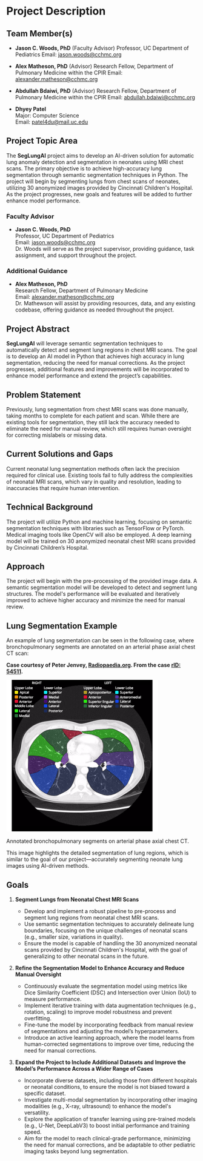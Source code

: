 # **Project Description**

## **Team Member(s)**
- **Jason C. Woods, PhD** (Faculty Advisor)
  Professor, UC Department of Pediatrics
  Email: [jason.woods@cchmc.org](mailto:jason.woods@cchmc.org)
  
- **Alex Matheson, PhD** (Advisor)
  Research Fellow, Department of Pulmonary Medicine within the CPIR
  Email: [alexander.matheson@cchmc.org](mailto:alexander.matheson@cchmc.org)
  
- **Abdullah Bdaiwi, PhD** (Advisor)
  Research Fellow, Department of Pulmonary Medicine within the CPIR
  Email: [abdullah.bdaiwi@cchmc.org](mailto:abdullah.bdaiwi@cchmc.org)

- **Dhyey Patel**  
  Major: Computer Science  
  Email: [patel4du@mail.uc.edu](mailto:patel4du@mail.uc.edu)

## **Project Topic Area**
The **SegLungAI** project aims to develop an AI-driven solution for automatic lung anomaly detection and segmentation in neonates using MRI chest scans. The primary objective is to achieve high-accuracy lung segmentation through semantic segmentation techniques in Python. The project will begin by segmenting lungs from chest scans of neonates, utilizing 30 anonymized images provided by Cincinnati Children's Hospital. As the project progresses, new goals and features will be added to further enhance model performance.

### **Faculty Advisor**
- **Jason C. Woods, PhD**  
  Professor, UC Department of Pediatrics  
  Email: [jason.woods@cchmc.org](mailto:jason.woods@cchmc.org)  
  Dr. Woods will serve as the project supervisor, providing guidance, task assignment, and support throughout the project.

### **Additional Guidance**
- **Alex Matheson, PhD**  
  Research Fellow, Department of Pulmonary Medicine  
  Email: [alexander.matheson@cchmc.org](mailto:alexander.matheson@cchmc.org)  
  Dr. Mathewson will assist by providing resources, data, and any existing codebase, offering guidance as needed throughout the project.

## **Project Abstract**
**SegLungAI** will leverage semantic segmentation techniques to automatically detect and segment lung regions in chest MRI scans. The goal is to develop an AI model in Python that achieves high accuracy in lung segmentation, reducing the need for manual corrections. As the project progresses, additional features and improvements will be incorporated to enhance model performance and extend the project’s capabilities.

## **Problem Statement**
Previously, lung segmentation from chest MRI scans was done manually, taking months to complete for each patient and scan. While there are existing tools for segmentation, they still lack the accuracy needed to eliminate the need for manual review, which still requires human oversight for correcting mislabels or missing data.

## **Current Solutions and Gaps**
Current neonatal lung segmentation methods often lack the precision required for clinical use. Existing tools fail to fully address the complexities of neonatal MRI scans, which vary in quality and resolution, leading to inaccuracies that require human intervention.

## **Technical Background**
The project will utilize Python and machine learning, focusing on semantic segmentation techniques with libraries such as TensorFlow or PyTorch. Medical imaging tools like OpenCV will also be employed. A deep learning model will be trained on 30 anonymized neonatal chest MRI scans provided by Cincinnati Children’s Hospital.

## **Approach**
The project will begin with the pre-processing of the provided image data. A semantic segmentation model will be developed to detect and segment lung structures. The model's performance will be evaluated and iteratively improved to achieve higher accuracy and minimize the need for manual review.

## **Lung Segmentation Example**

An example of lung segmentation can be seen in the following case, where bronchopulmonary segments are annotated on an arterial phase axial chest CT scan:

**Case courtesy of Peter Jenvey, [Radiopaedia.org](https://radiopaedia.org/?lang=us). From the case [rID: 54511](https://radiopaedia.org/cases/bronchopulmonary-segments-annotated-ct-2).**

<img src="./assets/axial-segment.png" width="400"/>

Annotated bronchopulmonary segments on arterial phase axial chest CT.

This image highlights the detailed segmentation of lung regions, which is similar to the goal of our project—accurately segmenting neonate lung images using AI-driven methods.

## **Goals**

1. **Segment Lungs from Neonatal Chest MRI Scans**
   - Develop and implement a robust pipeline to pre-process and segment lung regions from neonatal chest MRI scans.
   - Use semantic segmentation techniques to accurately delineate lung boundaries, focusing on the unique challenges of neonatal scans (e.g., smaller size, variations in quality).
   - Ensure the model is capable of handling the 30 anonymized neonatal scans provided by Cincinnati Children's Hospital, with the goal of generalizing to other neonatal scans in the future.

2. **Refine the Segmentation Model to Enhance Accuracy and Reduce Manual Oversight**
   - Continuously evaluate the segmentation model using metrics like Dice Similarity Coefficient (DSC) and Intersection over Union (IoU) to measure performance.
   - Implement iterative training with data augmentation techniques (e.g., rotation, scaling) to improve model robustness and prevent overfitting.
   - Fine-tune the model by incorporating feedback from manual review of segmentations and adjusting the model’s hyperparameters.
   - Introduce an active learning approach, where the model learns from human-corrected segmentations to improve over time, reducing the need for manual corrections.

3. **Expand the Project to Include Additional Datasets and Improve the Model’s Performance Across a Wider Range of Cases**
   - Incorporate diverse datasets, including those from different hospitals or neonatal conditions, to ensure the model is not biased toward a specific dataset.
   - Investigate multi-modal segmentation by incorporating other imaging modalities (e.g., X-ray, ultrasound) to enhance the model's versatility.
   - Explore the application of transfer learning using pre-trained models (e.g., U-Net, DeepLabV3) to boost initial performance and training speed.
   - Aim for the model to reach clinical-grade performance, minimizing the need for manual corrections, and be adaptable to other pediatric imaging tasks beyond lung segmentation.
